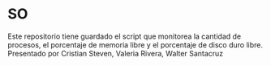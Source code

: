# SO
Este repositorio tiene guardado el script que monitorea la cantidad de procesos, el porcentaje de memoria libre y el porcentaje de disco duro libre.
Presentado por Cristian Steven, Valeria Rivera, Walter Santacruz
